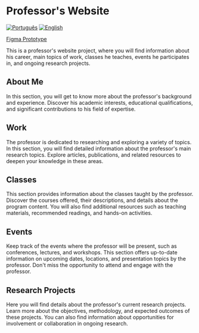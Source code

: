 # Professor's Website

[![Português](https://img.shields.io/badge/Idioma-Portugu%C3%AAs-blue)](README.pt.md) [![English](https://img.shields.io/badge/Language-English-green)](README.md)

[Figma Prototype](https://www.figma.com/proto/IMWpVw8p76zzFsK81Z1q16/P2---Dev.-Web?type=design&node-id=57-2&scaling=scale-down&page-id=0%3A1&starting-point-node-id=57%3A2)

This is a professor's website project, where you will find information about his career, main topics of work, classes he teaches, events he participates in, and ongoing research projects.

## About Me
In this section, you will get to know more about the professor's background and experience. Discover his academic interests, educational qualifications, and significant contributions to his field of expertise.

## Work
The professor is dedicated to researching and exploring a variety of topics. In this section, you will find detailed information about the professor's main research topics. Explore articles, publications, and related resources to deepen your knowledge in these areas.

## Classes
This section provides information about the classes taught by the professor. Discover the courses offered, their descriptions, and details about the program content. You will also find additional resources such as teaching materials, recommended readings, and hands-on activities.

## Events
Keep track of the events where the professor will be present, such as conferences, lectures, and workshops. This section offers up-to-date information on upcoming dates, locations, and presentation topics by the professor. Don't miss the opportunity to attend and engage with the professor.

## Research Projects
Here you will find details about the professor's current research projects. Learn more about the objectives, methodology, and expected outcomes of these projects. You can also find information about opportunities for involvement or collaboration in ongoing research.
